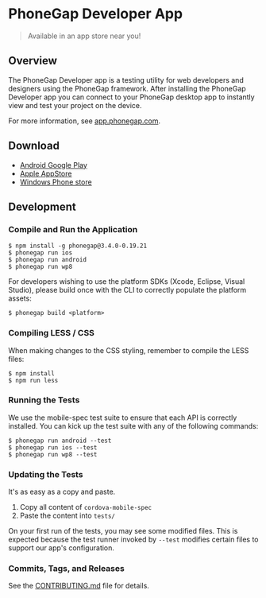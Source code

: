 # PhoneGap Developer App

> Available in an app store near you!

## Overview

The PhoneGap Developer app is a testing utility for web developers and designers
using the PhoneGap framework. After installing the PhoneGap Developer app you
can connect to your PhoneGap desktop app to instantly view and test your project
on the device.

For more information, see [app.phonegap.com][3].

## Download

- [Android Google Play][1]
- [Apple AppStore][2]
- [Windows Phone store][7]

## Development

### Compile and Run the Application

    $ npm install -g phonegap@3.4.0-0.19.21
    $ phonegap run ios
    $ phonegap run android
    $ phonegap run wp8

For developers wishing to use the platform SDKs (Xcode, Eclipse, Visual Studio),
please build once with the CLI to correctly populate the platform assets:

    $ phonegap build <platform>

### Compiling LESS / CSS

When making changes to the CSS styling, remember to compile the LESS files:

    $ npm install
    $ npm run less

### Running the Tests

We use the mobile-spec test suite to ensure that each API is correctly installed.
You can kick up the test suite with any of the following commands:

    $ phonegap run android --test
    $ phonegap run ios --test
    $ phonegap run wp8 --test

### Updating the Tests

It's as easy as a copy and paste.

1. Copy all content of `cordova-mobile-spec`
2. Paste the content into `tests/`

On your first run of the tests, you may see some modified files. This is expected
because the test runner invoked by `--test` modifies certain files to support
our app's configuration.

### Commits, Tags, and Releases

See the [CONTRIBUTING.md][6] file for details.

[1]: https://play.google.com/store/apps/details?id=com.adobe.phonegap.app
[2]: https://itunes.apple.com/app/id843536693
[3]: http://app.phonegap.com
[4]: http://github.com/phonegap/connect-phonegap
[5]: http://github.com/phonegap/phonegap-cli
[6]: https://github.com/phonegap/phonegap-app-developer/blob/master/CONTRIBUTING.md
[7]: http://www.windowsphone.com/en-us/store/app/phonegap-developer/5c6a2d1e-4fad-4bf8-aaf7-71380cc84fe3

